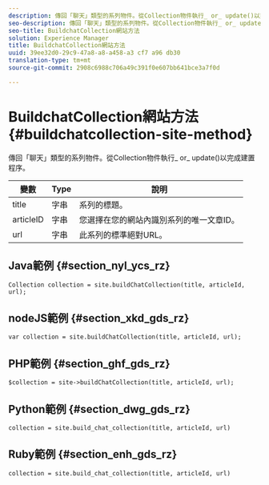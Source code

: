```yaml
---
description: 傳回「聊天」類型的系列物件。從Collection物件執行_ or_ update()以完成建置程序。
seo-description: 傳回「聊天」類型的系列物件。從Collection物件執行_ or_ update()以完成建置程序。
seo-title: BuildchatCollection網站方法
solution: Experience Manager
title: BuildchatCollection網站方法
uuid: 39ee32d0-29c9-47a8-a8-a458-a3 cf7 a96 db30
translation-type: tm+mt
source-git-commit: 2908c6988c706a49c391f0e607bb641bce3a7f0d

---
```



# BuildchatCollection網站方法{#buildchatcollection-site-method}

傳回「聊天」類型的系列物件。從Collection物件執行_ or_ update()以完成建置程序。

| 變數 | Type | 說明 |
|--- |--- |--- |
| title | 字串 | 系列的標題。 |
| articleID | 字串 | 您選擇在您的網站內識別系列的唯一文章ID。 |
| url | 字串 | 此系列的標準絕對URL。 |

## Java範例 {#section_nyl_ycs_rz}

```
Collection collection = site.buildChatCollection(title, articleId, url); 
```

## nodeJS範例 {#section_xkd_gds_rz}

```
var collection = site.buildChatCollection(title, articleId, url); 
```

## PHP範例 {#section_ghf_gds_rz}

```
$collection = site->buildChatCollection(title, articleId, url); 
```

## Python範例 {#section_dwg_gds_rz}

```
collection = site.build_chat_collection(title, articleId, url) 
```

## Ruby範例 {#section_enh_gds_rz}

```
collection = site.build_chat_collection(title, articleId, url)
```
